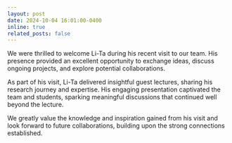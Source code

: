 ```yaml
---
layout: post
date: 2024-10-04 16:01:00-0400
inline: true
related_posts: false
---
```


We were thrilled to welcome Li-Ta during his recent visit to our team. His presence provided an excellent opportunity to exchange ideas, discuss ongoing projects, and explore potential collaborations.

As part of his visit, Li-Ta delivered insightful guest lectures, sharing his research journey and expertise. His engaging presentation captivated the team and students, sparking meaningful discussions that continued well beyond the lecture.

We greatly value the knowledge and inspiration gained from his visit and look forward to future collaborations, building upon the strong connections established.
